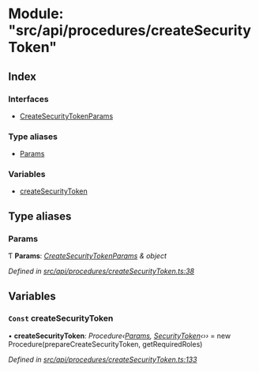 # Module: "src/api/procedures/createSecurityToken"

## Index

### Interfaces

* [CreateSecurityTokenParams](../interfaces/_src_api_procedures_createsecuritytoken_.createsecuritytokenparams.md)

### Type aliases

* [Params](_src_api_procedures_createsecuritytoken_.md#params)

### Variables

* [createSecurityToken](_src_api_procedures_createsecuritytoken_.md#const-createsecuritytoken)

## Type aliases

###  Params

Ƭ **Params**: *[CreateSecurityTokenParams](../interfaces/_src_api_procedures_createsecuritytoken_.createsecuritytokenparams.md) & object*

*Defined in [src/api/procedures/createSecurityToken.ts:38](https://github.com/PolymathNetwork/polymesh-sdk/blob/2aa4a44/src/api/procedures/createSecurityToken.ts#L38)*

## Variables

### `Const` createSecurityToken

• **createSecurityToken**: *Procedure‹[Params](_src_api_procedures_createsecuritytoken_.md#params), [SecurityToken](../classes/_src_api_entities_securitytoken_index_.securitytoken.md)‹››* = new Procedure(prepareCreateSecurityToken, getRequiredRoles)

*Defined in [src/api/procedures/createSecurityToken.ts:133](https://github.com/PolymathNetwork/polymesh-sdk/blob/2aa4a44/src/api/procedures/createSecurityToken.ts#L133)*
